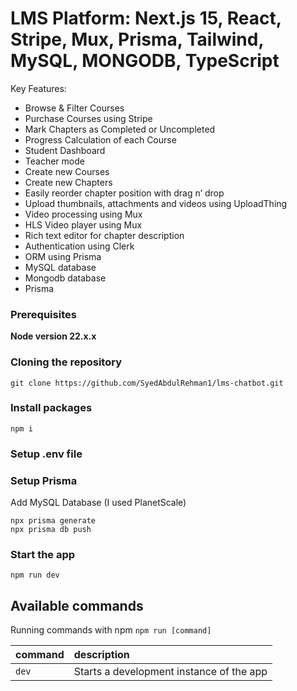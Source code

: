 # LMS Platform: Next.js 15,  React, Stripe, Mux, Prisma, Tailwind, MySQL, MONGODB, TypeScript


Key Features:

- Browse & Filter Courses
- Purchase Courses using Stripe
- Mark Chapters as Completed or Uncompleted
- Progress Calculation of each Course
- Student Dashboard
- Teacher mode
- Create new Courses
- Create new Chapters
- Easily reorder chapter position with drag n’ drop
- Upload thumbnails, attachments and videos using UploadThing
- Video processing using Mux
- HLS Video player using Mux
- Rich text editor for chapter description
- Authentication using Clerk
- ORM using Prisma
- MySQL database
- Mongodb database
- Prisma

### Prerequisites

**Node version 22.x.x**

### Cloning the repository

```shell
git clone https://github.com/SyedAbdulRehman1/lms-chatbot.git
```

### Install packages

```shell
npm i
```

### Setup .env file


### Setup Prisma

Add MySQL Database (I used PlanetScale)

```shell
npx prisma generate
npx prisma db push

```

### Start the app

```shell
npm run dev
```

## Available commands

Running commands with npm `npm run [command]`

| command         | description                              |
| :-------------- | :--------------------------------------- |
| `dev`           | Starts a development instance of the app |
